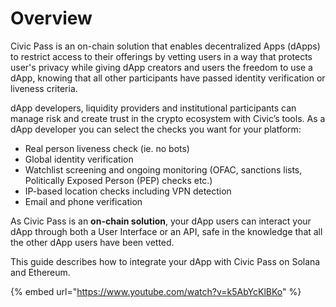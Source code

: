# Overview

Civic Pass is an on-chain solution that enables decentralized Apps (dApps) to restrict access to their offerings by vetting users in a way that protects user's privacy while giving dApp creators and users the freedom to use a dApp, knowing that all other participants have passed identity verification or liveness criteria.

dApp developers, liquidity providers and institutional participants can manage risk and create trust in the crypto ecosystem with Civic’s tools. As a dApp developer you can select the checks you want for your platform:

* Real person liveness check (ie. no bots)
* Global identity verification
* Watchlist screening and ongoing monitoring (OFAC, sanctions lists, Politically Exposed Person (PEP) checks etc.)
* IP-based location checks including VPN detection
* Email and phone verification

As Civic Pass is an **on-chain solution**, your dApp users can interact your dApp through both a User Interface or an API, safe in the knowledge that all the other dApp users have been vetted.&#x20;

This guide describes how to integrate your dApp with Civic Pass on Solana and Ethereum.

{% embed url="https://www.youtube.com/watch?v=k5AbYcKlBKo" %}



